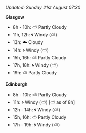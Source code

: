 *Updated: Sunday 21st August 07:30*

**Glasgow**

* 8h - 10h: :partly_sunny: Partly Cloudy
* 11h, 12h: :cyclone: Windy (:partly_sunny:)
* 13h: :cloud: Cloudy
* 14h: :cyclone: Windy (:partly_sunny:)
* 15h, 16h: :partly_sunny: Partly Cloudy
* 17h, 18h: :cyclone: Windy (:partly_sunny:)
* 19h: :partly_sunny: Partly Cloudy

**Edinburgh**

* 8h - 10h: :partly_sunny: Partly Cloudy
* 11h: :cyclone: Windy (:partly_sunny:) [:partly_sunny: as of 8h]
* 12h - 14h: :cyclone: Windy (:partly_sunny:)
* 15h, 16h: :partly_sunny: Partly Cloudy
* 17h - 19h: :cyclone: Windy (:partly_sunny:)
